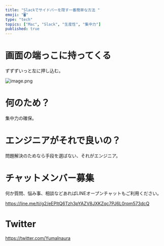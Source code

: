 ```yaml
---
title: "Slackでサイドバーを隠す一番簡単な方法 "
emoji: "🖥"
type: "tech"
topics: ["Mac", "Slack", "生産性", "集中力"]
published: true
---
```


# 画面の端っこに持ってくる

ずずずいっと左に押し込む。

![image.png](https://qiita-image-store.s3.amazonaws.com/0/89618/e2002a14-b371-047a-995b-5634f90573bd.png)

# 何のため？

集中力の確保。

# エンジニアがそれで良いの？

問題解決のためなら手段を選ばない、それがエンジニア。








<!-- Update From Qiita API -->

# チャットメンバー募集


何か質問、悩み事、相談などあればLINEオープンチャットもご利用ください。

https://line.me/ti/g2/eEPltQ6Tzh3pYAZV8JXKZqc7PJ6L0rpm573dcQ





# Twitter


https://twitter.com/YumaInaura


<!-- Update From Qiita API -->


